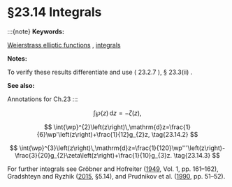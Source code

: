 # §23.14 Integrals

:::{note}
**Keywords:**

[Weierstrass elliptic functions](http://dlmf.nist.gov/search/search?q=Weierstrass%20elliptic%20functions) , [integrals](http://dlmf.nist.gov/search/search?q=integrals)

**Notes:**

To verify these results differentiate and use ( 23.2.7 ), § 23.3(ii) .

**See also:**

Annotations for Ch.23
:::


<a id="E1"></a>
$$
\int\wp\left(z\right)\,\mathrm{d}z=-\zeta\left(z\right), \tag{23.14.1}
$$


<a id="E2"></a>
$$
\int{\wp}^{2}\left(z\right)\,\mathrm{d}z=\frac{1}{6}\wp'\left(z\right)+\frac{1}{12}g_{2}z, \tag{23.14.2}
$$


<a id="E3"></a>
$$
\int{\wp}^{3}\left(z\right)\,\mathrm{d}z=\frac{1}{120}\wp'''\left(z\right)-\frac{3}{20}g_{2}\zeta\left(z\right)+\frac{1}{10}g_{3}z. \tag{23.14.3}
$$

For further integrals see Gröbner and Hofreiter ([1949](./bib/G.html#bib985 "Integraltafel. Erster Teil. Unbestimmte Integrale"), Vol. 1, pp. 161–162), Gradshteyn and Ryzhik ([2015](./bib/G.html#bib972 "Table of integrals, series, and products"), §5.14), and Prudnikov et al. ([1990](./bib/P.html#bib1905 "Integrals and Series: More Special Functions, Vol. 3"), pp. 51–52).
